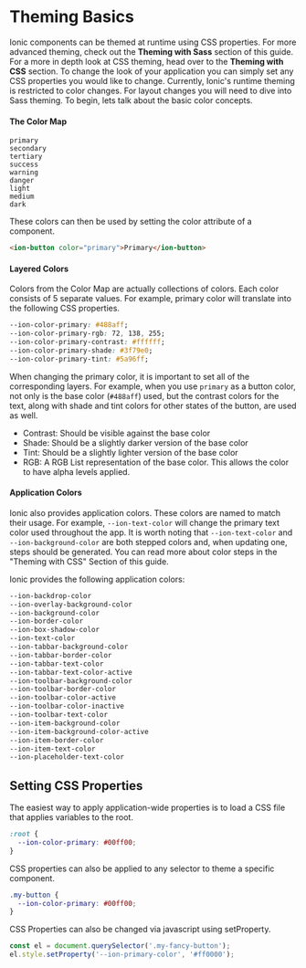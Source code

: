 # Theming Basics

Ionic components can be themed at runtime using CSS properties. For more advanced theming, check out the **Theming with Sass** section of this guide. For a more in depth look at CSS theming, head over to the **Theming with CSS** section. To change the look of your application you can simply set any CSS properties you would like to change. Currently, Ionic's runtime theming is restricted to color changes. For layout changes you will need to dive into Sass theming. To begin, lets talk about the basic color concepts.

#### The Color Map

```
primary
secondary
tertiary
success
warning
danger
light
medium
dark
```

These colors can then be used by setting the color attribute of a component.

```html
<ion-button color="primary">Primary</ion-button>
```

#### Layered Colors

Colors from the Color Map are actually collections of colors. Each color consists of 5 separate values. For example, primary color will translate into the following CSS properties.

```css
--ion-color-primary: #488aff;
--ion-color-primary-rgb: 72, 138, 255;
--ion-color-primary-contrast: #ffffff;
--ion-color-primary-shade: #3f79e0;
--ion-color-primary-tint: #5a96ff;
```

When changing the primary color, it is important to set all of the corresponding layers. For example, when you use `primary` as a button color, not only is the base color (`#488aff`) used, but the contrast colors for the text, along with shade and tint colors for other states of the button, are used as well.

* Contrast: Should be visible against the base color
* Shade: Should be a slightly darker version of the base color
* Tint: Should be a slightly lighter version of the base color
* RGB: A RGB List representation of the base color. This allows the color to have alpha levels applied.

#### Application Colors

Ionic also provides application colors. These colors are named to match their usage. For example, `--ion-text-color` will change the primary text color used throughout the app. It is worth noting that `--ion-text-color` and `--ion-background-color` are both stepped colors and, when updating one, steps should be generated. You can read more about color steps in the "Theming with CSS" Section of this guide.

Ionic provides the following application colors:

```css
--ion-backdrop-color
--ion-overlay-background-color
--ion-background-color
--ion-border-color
--ion-box-shadow-color
--ion-text-color
--ion-tabbar-background-color
--ion-tabbar-border-color
--ion-tabbar-text-color
--ion-tabbar-text-color-active
--ion-toolbar-background-color
--ion-toolbar-border-color
--ion-toolbar-color-active
--ion-toolbar-color-inactive
--ion-toolbar-text-color
--ion-item-background-color
--ion-item-background-color-active
--ion-item-border-color
--ion-item-text-color
--ion-placeholder-text-color
```

## Setting CSS Properties

The easiest way to apply application-wide properties is to load a CSS file that applies variables to the root.

```css
:root {
  --ion-color-primary: #00ff00;
}
```

CSS properties can also be applied to any selector to theme a specific component.

```css
.my-button {
  --ion-color-primary: #00ff00;
}
```

CSS Properties can also be changed via javascript using setProperty.

```js
const el = document.querySelector('.my-fancy-button');
el.style.setProperty('--ion-primary-color', '#ff0000');
```
